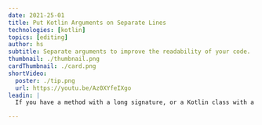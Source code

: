```yaml
---
date: 2021-25-01
title: Put Kotlin Arguments on Separate Lines
technologies: [kotlin]
topics: [editing]
author: hs
subtitle: Separate arguments to improve the readability of your code.
thumbnail: ./thumbnail.png
cardThumbnail: ./card.png
shortVideo:
  poster: ./tip.png
  url: https://youtu.be/Az0XYfeIXgo
leadin: |
  If you have a method with a long signature, or a Kotlin class with a lot of properties, you can press **Alt**+**Enter** on Windows and Linux, or **⌥⏎** on macOS, and select 'Put Arguments on Separate Lines' to make it more readable.

---
```

